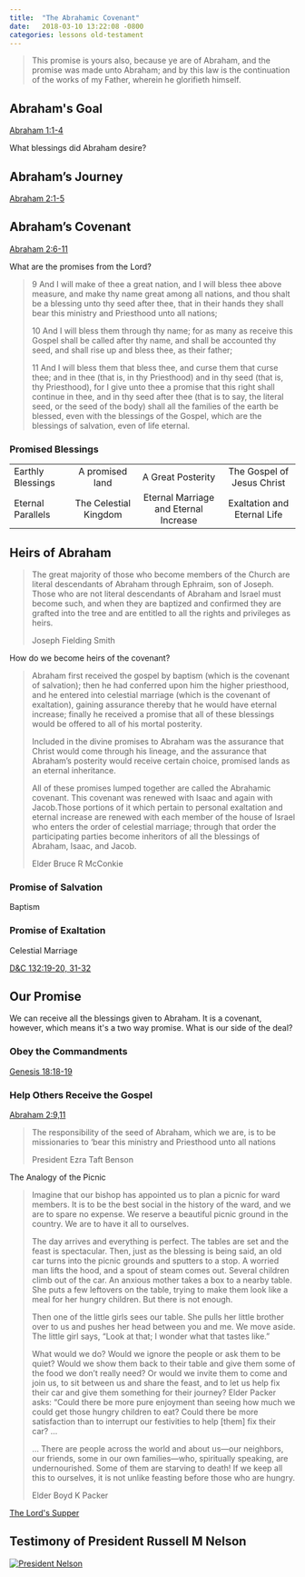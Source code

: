 ```yaml
---
title:  "The Abrahamic Covenant"
date:   2018-03-10 13:22:08 -0800
categories: lessons old-testament
---
```


> This promise is yours also, because ye are of Abraham, and the promise was made unto Abraham; and by this law is the continuation of the works of my Father, wherein he glorifieth himself.

## Abraham's Goal

[Abraham 1:1-4](https://www.lds.org/scriptures/pgp/abr/1.1-4?lang=eng#0)

What blessings did Abraham desire?

## Abraham’s Journey

[Abraham 2:1-5](https://www.lds.org/scriptures/pgp/abr/2.1-5?lang=eng#0)

## Abraham’s Covenant

[Abraham 2:6-11](https://www.lds.org/scriptures/pgp/abr/2.6-11?lang=eng#0)

What are the promises from the Lord?


> 9 And I will make of thee a great nation, and I will bless thee above measure, and make thy name great among all nations, and thou shalt be a blessing unto thy seed after thee, that in their hands they shall bear this ministry and Priesthood unto all nations;
>
> 10 And I will bless them through thy name; for as many as receive this Gospel shall be called after thy name, and shall be accounted thy seed, and shall rise up and bless thee, as their father;
>
> 11 And I will bless them that bless thee, and curse them that curse thee; and in thee (that is, in thy Priesthood) and in thy seed (that is, thy Priesthood), for I give unto thee a promise that this right shall continue in thee, and in thy seed after thee (that is to say, the literal seed, or the seed of the body) shall all the families of the earth be blessed, even with the blessings of the Gospel, which are the blessings of salvation, even of life eternal.


### Promised Blessings

|         |            |       |      |
| ------------- |:-------------:|:-------------:|:-------------:|
| Earthly Blessings | A promised land | A Great Posterity | The Gospel of Jesus Christ |
| Eternal Parallels | The Celestial Kingdom       | Eternal Marriage and Eternal Increase  | Exaltation and Eternal Life|


## Heirs of Abraham

> The great majority of those who become members of the Church are literal descendants of Abraham through Ephraim, son of Joseph. Those who are not literal descendants of Abraham and Israel must become such, and when they are baptized and confirmed they are grafted into the tree and are entitled to all the rights and privileges as heirs.
> 
> Joseph Fielding Smith

How do we become heirs of the covenant? 

> Abraham first received the gospel by baptism (which is the covenant of salvation); then he had conferred upon him the higher priesthood, and he entered into celestial marriage (which is the covenant of exaltation), gaining assurance thereby that he would have eternal increase; finally he received a promise that all of these blessings would be offered to all of his mortal posterity.  
>
> Included in the divine promises to Abraham was the assurance that Christ would come through his lineage, and the assurance that Abraham’s posterity would receive certain choice, promised lands as an eternal inheritance.
>
> All of these promises lumped together are called the Abrahamic covenant. This covenant was renewed with Isaac and again with Jacob.Those portions of it which pertain to personal exaltation and eternal increase are renewed with each member of the house of Israel who enters the order of celestial marriage; through that order the participating parties become inheritors of all the blessings of Abraham, Isaac, and Jacob.
>
> Elder Bruce R McConkie

### Promise of Salvation
Baptism

### Promise of Exaltation
Celestial Marriage

[D&C 132:19-20, 31-32](https://www.lds.org/scriptures/dc-testament/dc/132.19-20%2C31-32?lang=eng#28)


## Our Promise
We can receive all the blessings given to Abraham. 
It is a covenant, however, which means it's a two way promise. What is our side of the deal?

### Obey the Commandments
[Genesis 18:18-19](https://www.lds.org/scriptures/ot/gen/18.18-19?lang=eng#14)

### Help Others Receive the Gospel
[Abraham 2:9,11](https://www.lds.org/scriptures/pgp/abr/2.9%2C11?lang=eng#0)

> The responsibility of the seed of Abraham, which we are, is to be missionaries to ‘bear this ministry and Priesthood unto all nations
>
> President Ezra Taft Benson

The Analogy of the Picnic
> Imagine that our bishop has appointed us to plan a picnic for ward members. It is to be the best social in the history of the ward, and we are to spare no expense. We reserve a beautiful picnic ground in the country. We are to have it all to ourselves.
> 
> The day arrives and everything is perfect. The tables are set and the feast is spectacular. Then, just as the blessing is being said, an old car turns into the picnic grounds and sputters to a stop. A worried man lifts the hood, and a spout of steam comes out. Several children climb out of the car. An anxious mother takes a box to a nearby table. She puts a few leftovers on the table, trying to make them look like a meal for her hungry children. But there is not enough.
>  
> Then one of the little girls sees our table. She pulls her little brother over to us and pushes her head between you and me. We move aside. The little girl says, “Look at that; I wonder what that tastes like.”
>  
> What would we do? Would we ignore the people or ask them to be quiet? Would we show them back to their table and give them some of the food we don’t really need? Or would we invite them to come and join us, to sit between us and share the feast, and to let us help fix their car and give them something for their journey?
  Elder Packer asks: “Could there be more pure enjoyment than seeing how much we could get those hungry children to eat? Could there be more satisfaction than to interrupt our festivities to help [them] fix their car? …
>  
> … There are people across the world and about us—our neighbors, our friends, some in our own families—who, spiritually speaking, are undernourished. Some of them are starving to death! If we keep all this to ourselves, it is not unlike feasting before those who are hungry.
>
> Elder Boyd K Packer

[The Lord's Supper](https://www.lds.org/scriptures/dc-testament/dc/58.8-12?lang=eng#28)

## Testimony of President Russell M Nelson
[![President Nelson](http://img.youtube.com/vi/aCrRUnNYHxA/0.jpg)](https://www.youtube.com/watch?v=aCrRUnNYHxA "President Nelson")

